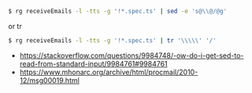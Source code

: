 ```bash
$ rg receiveEmails -l -tts -g '!*.spec.ts' | sed -e 's@\\@/@g'
```

or tr

```bash
$ rg receiveEmails -l -tts -g '!*.spec.ts' | tr '\\\\\' '/'
```

- https://stackoverflow.com/questions/9984748/-ow-do-i-get-sed-to-read-from-standard-input/9984761#9984761
- https://www.mhonarc.org/archive/html/procmail/2010-12/msg00019.html
